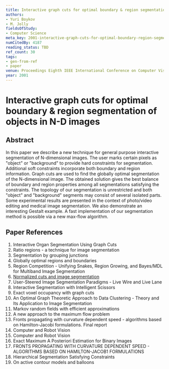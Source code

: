 ```yaml
---
title: Interactive graph cuts for optimal boundary & region segmentation of objects in N-D images
authors:
- Yuri Boykov
- M. Jolly
fieldsOfStudy:
- Computer Science
meta_key: 2001-interactive-graph-cuts-for-optimal-boundary-region-segmentation-of-objects-in-n-d-images
numCitedBy: 4187
reading_status: TBD
ref_count: 30
tags:
- gen-from-ref
- paper
venue: Proceedings Eighth IEEE International Conference on Computer Vision. ICCV 2001
year: 2001
---
```


# Interactive graph cuts for optimal boundary & region segmentation of objects in N-D images

## Abstract

In this paper we describe a new technique for general purpose interactive segmentation of N-dimensional images. The user marks certain pixels as "object" or "background" to provide hard constraints for segmentation. Additional soft constraints incorporate both boundary and region information. Graph cuts are used to find the globally optimal segmentation of the N-dimensional image. The obtained solution gives the best balance of boundary and region properties among all segmentations satisfying the constraints. The topology of our segmentation is unrestricted and both "object" and "background" segments may consist of several isolated parts. Some experimental results are presented in the context of photo/video editing and medical image segmentation. We also demonstrate an interesting Gestalt example. A fast implementation of our segmentation method is possible via a new max-flow algorithm.

## Paper References

1. Interactive Organ Segmentation Using Graph Cuts
2. Ratio regions - a technique for image segmentation
3. Segmentation by grouping junctions
4. Globally optimal regions and boundaries
5. Region Competition - Unifying Snakes, Region Growing, and Bayes/MDL for Multiband Image Segmentation
6. [Normalized cuts and image segmentation](1997-normalized-cuts-and-image-segmentation)
7. User-Steered Image Segmentation Paradigms - Live Wire and Live Lane
8. Interactive Segmentation with Intelligent Scissors
9. Exact voxel occupancy with graph cuts
10. An Optimal Graph Theoretic Approach to Data Clustering - Theory and Its Application to Image Segmentation
11. Markov random fields with efficient approximations
12. A new approach to the maximum flow problem
13. Fronts propagating with curvature dependent speed - algorithms based on Hamilton-Jacobi formulations. Final report
14. Computer and Robot Vision
15. Computer and Robot Vision
16. Exact Maximum A Posteriori Estimation for Binary Images
17. FRONTS PROPAGATING WITH CURVATURE DEPENDENT SPEED - ALGORITHMS BASED ON HAMILTON-JACOB1 FORMULATIONS
18. Hierarchical Segmentation Satisfying Constraints
19. On active contour models and balloons
